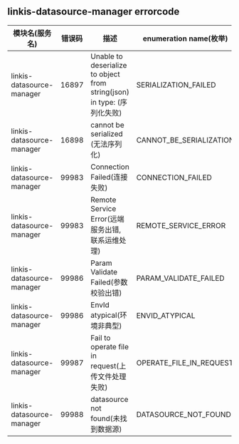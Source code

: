 ## linkis-datasource-manager errorcode

| 模块名(服务名) | 错误码  | 描述 | enumeration name(枚举)| Exception Class(类名)|
| -------- | -------- | ----- |-----|-----|
|linkis-datasource-manager|16897|Unable to deserialize to object from string(json) in type: (序列化失败)|SERIALIZATION_FAILED|LinkisDatasourceManagerErrorCodeSummary|
|linkis-datasource-manager|16898|cannot be serialized (无法序列化)|CANNOT_BE_SERIALIZATION|LinkisDatasourceManagerErrorCodeSummary|
|linkis-datasource-manager|99983|Connection Failed(连接失败)|CONNECTION_FAILED|LinkisDatasourceManagerErrorCodeSummary|
|linkis-datasource-manager|99983|Remote Service Error(远端服务出错, 联系运维处理)|REMOTE_SERVICE_ERROR|LinkisDatasourceManagerErrorCodeSummary|
|linkis-datasource-manager|99986|Param Validate Failed(参数校验出错)|PARAM_VALIDATE_FAILED|LinkisDatasourceManagerErrorCodeSummary|
|linkis-datasource-manager|99986|EnvId atypical(环境非典型)|ENVID_ATYPICAL|LinkisDatasourceManagerErrorCodeSummary|
|linkis-datasource-manager|99987|Fail to operate file in request(上传文件处理失败)|OPERATE_FILE_IN_REQUEST|LinkisDatasourceManagerErrorCodeSummary|
|linkis-datasource-manager|99988|datasource not found(未找到数据源)|DATASOURCE_NOT_FOUND|LinkisDatasourceManagerErrorCodeSummary|
